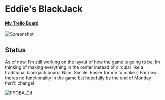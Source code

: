 # Eddie's BlackJack

#### [My Trello Board](https://trello.com/b/3fYI1fAz/eddies-blackjack-project)

![Screenshot](BlackJackSS.png)

## Status

As of now, I’m still working on the layout of how the game is going to be. Im thinking of making everything in the center instead of circular like a traditional blackjack board. Nice. Simple. Easier for me to make :) For now theres no functionality in the game but hopefully by the end of Monday that'll change!

![FPOBA_Gif](https://external-content.duckduckgo.com/iu/?u=https%3A%2F%2Fmedia.giphy.com%2Fmedia%2Fwn8rVP7qC8TNC%2Fgiphy.gif&f=1&nofb=1&ipt=7ae8cfb463ac5ff6928adedf23c0982acd636706883818b35cf80c7887ddc5e1&ipo=images)
